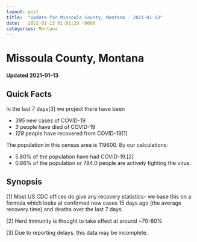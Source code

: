 ```yaml
---
layout: post
title:  "Update for Missoula County, Montana - 2021-01-13"
date:   2021-01-13 01:01:29 -0600
categories: Montana
---
```


# Missoula County, Montana
#### Updated 2021-01-13

## Quick Facts

In the last 7 days[3] we project there have been
- *395* new cases of COVID-19
- *3* people have died of COVID-19
- *129* people have recovered from COVID-19[1]

The population in this census area is 119600. By our calculations:
- 5.80% of the population have had COVID-19.[2]
- 0.66% of the population or 784.0 people are actively fighting the virus.

## Synopsis




[1] Most US CDC offices do give any recovery statistics- we base this on a formula which looks at confirmed new cases
15 days ago (the average recovery time) and deaths over the last 7 days.

[2] Herd Immunity is thought to take effect at around ~70-80%

[3] Due to reporting delays, this data may be incomplete.
 
    